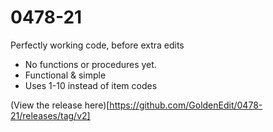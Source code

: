 # 0478-21
Perfectly working code, before extra edits

- No functions or procedures yet.
- Functional & simple
- Uses 1-10 instead of item codes

(View the release here)[https://github.com/GoldenEdit/0478-21/releases/tag/v2]


